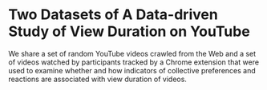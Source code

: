 # Two Datasets of A Data-driven Study of View Duration on YouTube
We share a set of random YouTube videos crawled from the Web and a set of videos watched by participants tracked by a Chrome extension that were used to examine whether and how indicators of collective preferences and reactions are associated with view duration of videos.

